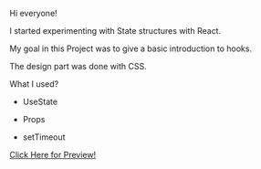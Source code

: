 Hi everyone!

I started experimenting with State structures with React. 

My goal in this Project was to give a basic introduction to hooks. 

The design part was done with CSS.

What I used?

- UseState 

- Props

- setTimeout

[Click Here for Preview!](https://languagecardproject.netlify.app/)
